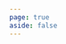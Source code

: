```yaml
---
page: true
aside: false
---
```


<!-- <DocumentStructure :doc-route="params!.docRoute"/> -->

<script lang="ts" setup>
    import { useData } from 'vitepress';
    import { useSidebar } from 'vitepress/theme';
    import { mdLinkToHtmlLink, routeNameOfDocument } from './shared/utils';
    import { DefaultTheme } from 'vitepress'
    
    const { params } = useData();
    const { sidebarGroups } = useSidebar();

    window.location.href = getFirstDocLink(sidebarGroups.value, params.value!.docRoute);
    console.log(sidebarGroups.value[0].collapsed);
    sidebarGroups.value[0].collapsed = false;

    function getFirstDocLink(sidebarItems: DefaultTheme.SidebarItem[],docRoute:string):string{
        const parent = sidebarItems.filter(x => routeNameOfDocument(x.text!) === docRoute)[0];
        if (parent.items?.every(x => !x.link)) {
            return mdLinkToHtmlLink((parent.items[0])!.items![0].link!);
        }
        return mdLinkToHtmlLink(parent.items![0].link!);
    }
</script>

